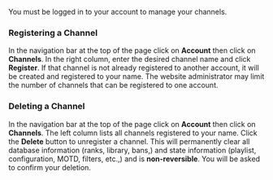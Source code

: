 You must be logged in to your account to manage your channels.

### Registering a Channel
In the navigation bar at the top of the page click on **Account** then click on **Channels**.  In the right column, enter the 
desired channel name and click **Register**.  If that channel is not already registered to another account, it will be created
and registered to your name.  The website administrator may limit the number of channels that can be registered to one account.

### Deleting a Channel
In the navigation bar at the top of the page click on **Account** then click on **Channels**.  The left column lists all channels
registered to your name.  Click the **Delete** button to unregister a channel.  This will permanently clear all database information
(ranks, library, bans,) and state information (playlist, configuration, MOTD, filters, etc.,) and is **non-reversible**.
You will be asked to confirm your deletion.

